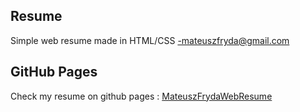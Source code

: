 ## Resume
Simple web resume made in HTML/CSS -mateuszfryda@gmail.com

## GitHub Pages
Check my resume on github pages : [MateuszFrydaWebResume](https://matfryda.github.io/WEB_CV/)


